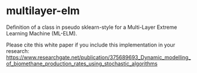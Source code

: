 # multilayer-elm
Definition of a class in pseudo sklearn-style for a Multi-Layer Extreme Learning Machine (ML-ELM).

Please cite this white paper if you include this implementation in your research:
https://www.researchgate.net/publication/375689693_Dynamic_modelling_of_biomethane_production_rates_using_stochastic_algorithms
